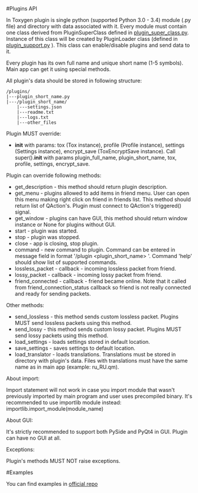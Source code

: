 #Plugins API

In Toxygen plugin is single python (supported Python 3.0 - 3.4) module (.py file) and directory with data associated with it. 
Every module must contain one class derived from PluginSuperClass defined in [plugin_super_class.py](/src/plugins/plugin_super_class.py). Instance of this class will be created by PluginLoader class (defined in [plugin_support.py](/src/plugin_support.py) ). This class can enable/disable plugins and send data to it. 

Every plugin has its own full name and unique short name (1-5 symbols). Main app can get it using special methods. 

All plugin's data should be stored in following structure:

```
/plugins/
|---plugin_short_name.py
|---/plugin_short_name/
	|---settings.json
	|---readme.txt
	|---logs.txt
	|---other_files
```

Plugin MUST override:
-  __init__ with params: tox (Tox instance), profile (Profile instance), settings (Settings instance), encrypt_save (ToxEncryptSave instance). Call super().__init__ with params plugin_full_name, plugin_short_name, tox, profile, settings, encrypt_save.

Plugin can override following methods:
- get_description - this method should return plugin description. 
- get_menu - plugins allowed to add items in friend menu. User can open this menu making right click on friend in friends list. This method should return list of QAction's. Plugin must connect to QAction's triggered() signal. 
- get_window - plugins can have GUI, this method should return window instance or None for plugins without GUI.
- start - plugin was started.
- stop - plugin was stopped.
- close - app is closing, stop plugin.
- command - new command to plugin. Command can be entered in message field in format '/plugin <plugin_short_name> <command>'. Command 'help' should show list of supported commands.
- lossless_packet - callback - incoming lossless packet from friend.
- lossy_packet - callback - incoming lossy packet from friend.
- friend_connected - callback - friend became online. Note that it called from friend_connection_status callback so friend is not really connected and ready for sending packets.

Other methods:
- send_lossless - this method sends custom lossless packet. Plugins MUST send lossless packets using this method.
- send_lossy - this method sends custom lossy packet. Plugins MUST send lossy packets using this method.
- load_settings - loads settings stored in default location.
- save_settings - saves settings to default location.
- load_translator - loads translations. Translations must be stored in directory with plugin's data. Files with translations must have the same name as in main app (example: ru_RU.qm).

About import:

Import statement will not work in case you import module that wasn't previously imported by main program and user uses precompiled binary. It's recommended to use importlib module instead: importlib.import_module(module_name)

About GUI:

It's strictly recommended to support both PySide and PyQt4 in GUI. Plugin can have no GUI at all.

Exceptions:

Plugin's methods MUST NOT raise exceptions.

#Examples

You can find examples in [official repo](https://github.com/ingvar1995/toxygen_plugins)

